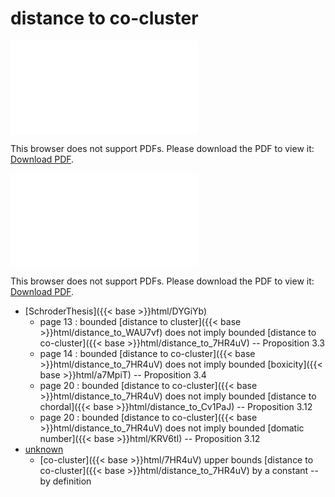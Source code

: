 # distance to co-cluster




<object data="../local_distance_to_7HR4uV.pdf" type="application/pdf" width="100%" height="480px"><embed src="../local_distance_to_7HR4uV.pdf"><p>This browser does not support PDFs. Please download the PDF to view it: <a href="../local_distance_to_7HR4uV.pdf">Download PDF</a>.</p></embed></object>


<object data="../inclusions_distance_to_7HR4uV.pdf" type="application/pdf" width="100%" height="480px"><embed src="../inclusions_distance_to_7HR4uV.pdf"><p>This browser does not support PDFs. Please download the PDF to view it: <a href="../inclusions_distance_to_7HR4uV.pdf">Download PDF</a>.</p></embed></object>

*  [SchroderThesis]({{< base >}}html/DYGiYb)
    * page 13 : bounded [distance to cluster]({{< base >}}html/distance_to_WAU7vf) does not imply bounded [distance to co-cluster]({{< base >}}html/distance_to_7HR4uV) -- Proposition 3.3
    * page 14 : bounded [distance to co-cluster]({{< base >}}html/distance_to_7HR4uV) does not imply bounded [boxicity]({{< base >}}html/a7MpiT) -- Proposition 3.4
    * page 20 : bounded [distance to co-cluster]({{< base >}}html/distance_to_7HR4uV) does not imply bounded [distance to chordal]({{< base >}}html/distance_to_Cv1PaJ) -- Proposition 3.12
    * page 20 : bounded [distance to co-cluster]({{< base >}}html/distance_to_7HR4uV) does not imply bounded [domatic number]({{< base >}}html/KRV6tI) -- Proposition 3.12
*  [unknown](#)
    * [co-cluster]({{< base >}}html/7HR4uV) upper bounds [distance to co-cluster]({{< base >}}html/distance_to_7HR4uV) by a constant -- by definition